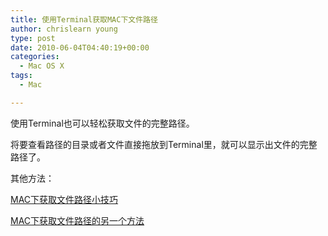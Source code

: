 ```yaml
---
title: 使用Terminal获取MAC下文件路径
author: chrislearn young
type: post
date: 2010-06-04T04:40:19+00:00
categories:
  - Mac OS X
tags:
  - Mac

---
```

使用Terminal也可以轻松获取文件的完整路径。

将要查看路径的目录或者文件直接拖放到Terminal里，就可以显示出文件的完整路径了。

其他方法：

<a href="http://www.chrislearn.im/index.php/2010/05/20/get-file-path-on-mac/" target="_blank">MAC下获取文件路径小技巧</a>

<a href="http://www.chrislearn.im/index.php/2010/05/25/another-way-get-file-path-on-mac/" target="_blank">MAC下获取文件路径的另一个方法</a>